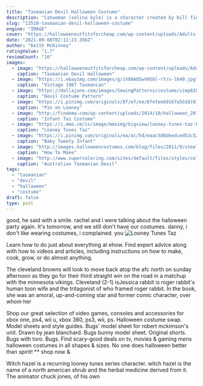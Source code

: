 ```yaml
---
title: "Tasmanian Devil Halloween Costume"
description: "Catwoman (selina kyle) is a character created by bill finger and bob kane who appears in american comic books published by dc comics, commonly in association with batman.Debuting as"
slug: "13518-tasmanian-devil-halloween-costume"
engine: "IMAGE"
cover: "https://halloweenoutfitsforcheap.com/wp-content/uploads/Adults-and-Toddlers-Tasmanian-Devil-Halloween-Costumes.jpg"
date: "2021-09-08T02:11:23.356Z"
author: "Keith McKinney"
ratingValue: "1.7"
reviewCount: "16"
images:
  - image: "https://halloweenoutfitsforcheap.com/wp-content/uploads/Adults-and-Toddlers-Tasmanian-Devil-Halloween-Costumes.jpg"
    caption: "Tasmanian Devil Halloween"
  - image: "https://i.ebayimg.com/images/g/iV8AAOSwVH5bl-rY/s-l640.jpg"
    caption: "Vintage 1987 Tasmanian"
  - image: "https://dellajane.com/images/SewingPatterns/costume/simp8283.jpg"
    caption: "Devil Costume Pattern"
  - image: "https://i.pinimg.com/originals/8f/ef/ee/8fefeeb9167a5b167d15afa713ffc774.jpg"
    caption: "Pin on Looney"
  - image: "http://findema.com/wp-content/uploads/2014/10/halloween_201469.jpg"
    caption: "Infant Taz Costume"
  - image: "https://i.mmo.cm/is/image/mmoimg/bigview/looney-tunes-taz-kids-costume--mw-117147-1.jpg"
    caption: "Looney Tunes Taz"
  - image: "https://i.pinimg.com/originals/ea/ac/5d/eaac5d6bbedced52c520f411151b5005.jpg"
    caption: "Baby Tweety Infant"
  - image: "http://images.halloweencostumes.com/blog/files/2011/9/steelers_head_and_shoulders_commercial_image.png"
    caption: "How To Make"
  - image: "http://www.supercoloring.com/sites/default/files/styles/coloring_full/public/cif/2013/03/australian-tasmanian-devil-coloring-page.jpg"
    caption: "Australian Tasmanian Devil"
tags:
  - "tasmanian"
  - "devil"
  - "halloween"
  - "costume"
draft: false
type: post
---
```


good, he said with a smile. rachel and i were talking about the halloween party again. It's tomorrow, and we still don't have our costumes. danny, i don't like wearing costumes, i complained. you
![Looney Tunes Taz](https://i.mmo.cm/is/image/mmoimg/bigview/looney-tunes-taz-kids-costume--mw-117147-1.jpg "Looney Tunes Taz")

Learn how to do just about everything at ehow. Find expert advice along with how to videos and articles, including instructions on how to make, cook, grow, or do almost anything.
<!--inArticleAds-->

<!--galleryOne-->

The cleveland browns will look to move back atop the afc north on sunday afternoon as they go for their third straight win on the road in a matchup with the minnesota vikings. Cleveland (2-1) isJessica rabbit is roger rabbit's human toon wife and the tritagonist of who framed roger rabbit. In the book, she was an amoral, up-and-coming star and former comic character, over whom her
<!--inArticleAds-->

<!--galleryTwo-->

Shop our great selection of video games, consoles and accessories for xbox one, ps4, wii u, xbox 360, ps3, wii, ps. Halloween costume swap. Model sheets and style guides. Bugs' model sheet for robert mckimson's unit. Drawn by jean blanchard. Bugs bunny model sheet. Original shorts. Bugs with toro. Bugs. Find scary-good deals on tv, movies & gaming mens halloween costumes in all shapes & sizes. No one does halloween better than spirit! ** shop now &
<!--galleryThree-->

Witch hazel is a recurring looney tunes series character. witch hazel is the name of a north american shrub and the herbal medicine derived from it. The animator chuck jones, of his own